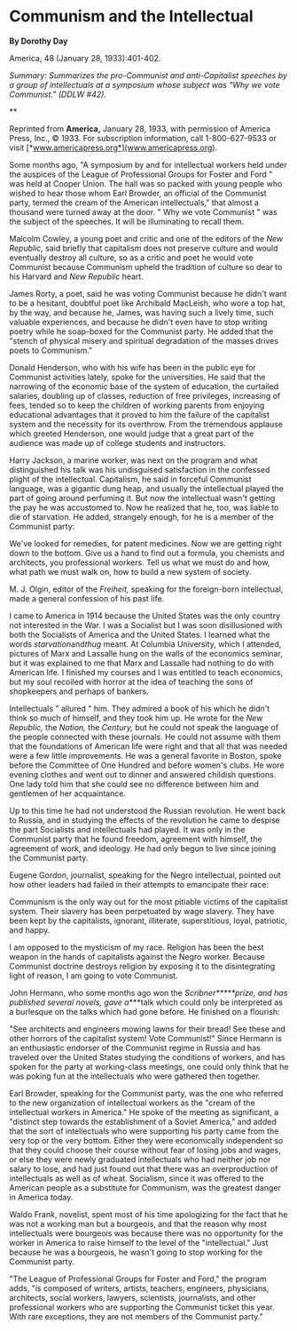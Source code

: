 Communism and the Intellectual
==============================

**By Dorothy Day**

America, 48 (January 28, 1933):401-402.

*Summary: Summarizes the pro-Communist and anti-Capitalist speeches by a
group of intellectuals at a symposium whose subject was "Why we vote
Communist." (DDLW \#42).*

**

Reprinted from **America,** January 28, 1933, with permission of America
Press, Inc., © 1933. For subscription information, call 1-800-627-9533
or visit [*www.americapress.org*](www.americapress.org).

Some months ago, "A symposium by and for intellectual workers held under
the auspices of the League of Professional Groups for Foster and Ford "
was held at Cooper Union. The hall was so packed with young people who
wished to hear those whom Earl Browder, an official of the Communist
party, termed the cream of the American intellectuals," that almost a
thousand were turned away at the door. " Why we vote Communist " was the
subject of the speeches. It will be illuminating to recall them.

Malcolm Cowley, a young poet and critic and one of the editors of the
*New Republic,* said briefly that capitalism does not preserve culture
and would eventually destroy all culture, so as a critic and poet he
would vote Communist because Communism upheld the tradition of culture
so dear to his Harvard and *New Republic* heart.

James Rorty, a poet, said he was voting Communist because he didn't want
to be a hesitant, doubtful poet like Archibald MacLeish, who wore a top
hat, by the way, and because he, James, was having such a lively time,
such valuable experiences, and because he didn't even have to stop
writing poetry while he soap-boxed for the Communist party. He added
that the "stench of physical misery and spiritual degradation of the
masses drives poets to Communism."

Donald Henderson, who with his wife has been in the public eye for
Communist activities lately, spoke for the universities. He said that
the narrowing of the economic base of the system of education, the
curtailed salaries, doubling up of classes, reduction of free
privileges, increasing of fees, tended so to keep the children of
working parents from enjoying educational advantages that it proved to
him the failure of the capitalist system and the necessity for its
overthrow. From the tremendous applause which greeted Henderson, one
would judge that a great part of the audience was made up of college
students and instructors.

Harry Jackson, a marine worker, was next on the program and what
distinguished his talk was his undisguised satisfaction in the confessed
plight of the intellectual. Capitalism, he said in forceful Communist
language, was a gigantic dung heap, and usually the intellectual played
the part of going around perfuming it. But now the intellectual wasn't
getting the pay he was accustomed to. Now he realized that he, too, was
liable to die of starvation. He added, strangely enough, for he is a
member of the Communist party:

We've looked for remedies, for patent medicines. Now we are getting
right down to the bottom. Give us a hand to find out a formula, you
chemists and architects, you professional workers. Tell us what we must
do and how, what path we must walk on, how to build a new system of
society.

M. J. Olgin, editor of the *Freiheit,* speaking for the foreign-born
intellectual, made a general confession of his past life.

I came to America in 1914 because the United States was the only country
not interested in the War. I was a Socialist but I was soon
disillusioned with both the Socialists of America and the United States.
I learned what the words *starvation*and*thug* meant. At Columbia
University, which I attended, pictures of Marx and Lassalle hung on the
walls of the economics seminar, but it was explained to me that Marx and
Lassalle had nothing to do with American life. I finished my courses and
I was entitled to teach economics, but my soul recoiled with horror at
the idea of teaching the sons of shopkeepers and perhaps of bankers.

Intellectuals " allured " him. They admired a book of his which he
didn't think so much of himself, and they took him up. He wrote for the
*New Republic,* the *Nation,* the *Century,* but he could not speak the
language of the people connected with these journals. He could not
assume with them that the foundations of American life were right and
that all that was needed were a few little improvements. He was a
general favorite in Boston, spoke before the Committee of One Hundred
and before women's clubs. He wore evening clothes and went out to dinner
and answered childish questions. One lady told him that she could see no
difference between him and gentlemen of her acquaintance.

Up to this time he had not understood the Russian revolution. He went
back to Russia, and in studying the effects of the revolution he came to
despise the part Socialists and intellectuals had played. It was only in
the Communist party that he found freedom, agreement with himself, the
agreement of work, and ideology. He had only begun to live since joining
the Communist party.

Eugene Gordon, journalist, speaking for the Negro intellectual, pointed
out how other leaders had failed in their attempts to emancipate their
race:

Communism is the only way out for the most pitiable victims of the
capitalist system. Their slavery has been perpetuated by wage slavery.
They have been kept by the capitalists, ignorant, illiterate,
superstitious, loyal, patriotic, and happy.

I am opposed to the mysticism of my race. Religion has been the best
weapon in the hands of capitalists against the Negro worker. Because
Communist doctrine destroys religion by exposing it to the
disintegrating light of reason, I am going to vote Communist.

John Hermann, who some months ago won the *Scribner*****prize, and has
published several novels, gave a****talk which could only be interpreted
as a burlesque on the talks which had gone before. He finished on a
flourish:

"See architects and engineers mowing lawns for their bread! See these
and other horrors of the capitalist system! Vote Communist!" Since
Hermann is an enthusiastic endorser of the Communist regime in Russia
and has traveled over the United States studying the conditions of
workers, and has spoken for the party at working-class meetings, one
could only think that he was poking fun at the intellectuals who were
gathered then together.

Earl Browder, speaking for the Communist party, was the one who referred
to the new organization of intellectual workers as the "cream of the
intellectual workers in America." He spoke of the meeting as
significant, a "distinct step towards the establishment of a Soviet
America," and added that the sort of intellectuals who were supporting
his party came from the very top or the very bottom. Either they were
economically independent so that they could choose their course without
fear of losing jobs and wages, or else they were newly graduated
intellectuals who had neither job nor salary to lose, and had just found
out that there was an overproduction of intellectuals as well as of
wheat. Socialism, since it was offered to the American people as a
substitute for Communism, was the greatest danger in America today.

Waldo Frank, novelist, spent most of his time apologizing for the fact
that he was not a working man but a bourgeois, and that the reason why
most intellectuals were bourgeois was because there was no opportunity
for the worker in America to raise himself to the level of the
"intellectual." Just because he was a bourgeois, he wasn't going to stop
working for the Communist party.

"The League of Professional Groups for Foster and Ford," the program
adds, "is composed of writers, artists, teachers, engineers, physicians,
architects, social workers, lawyers, scientists, journalists, and other
professional workers who are supporting the Communist ticket this year.
With rare exceptions, they are not members of the Communist party."
